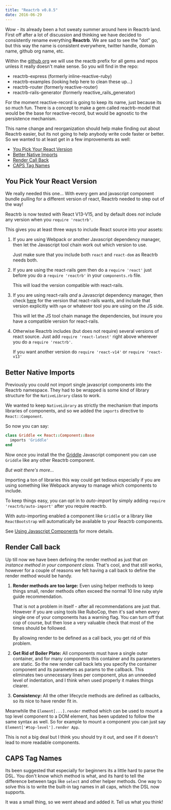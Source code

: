 ```yaml
---
title: "Reactrb v0.8.5"
date: 2016-06-29
---
```

Wow - its already been a hot sweaty summer around here in Reactrb land.  First off after a lot of discussion and thinking we have decided to consistently rename everything **Reactrb**.  We are sad to see the "dot" go, but this way the name is consistent everywhere, twitter handle, domain name, github org name, etc.

Within the [github org](https://github.com/reactrb) we will use the reactb prefix for all gems and repos unless it really doesn't make sense.  So you will find in the repo:

 - reactrb-express (formerly inline-reactive-ruby)
 - reactrb-examples (looking help here to clean these up...)
 - reactrb-router (formerly reactive-router)
 - reactrb-rails-generator (formerly reactive_rails_generator)

For the moment reactive-record is going to keep its name, just because its so much fun.  There is a concept to make a gem called reactrb-model that would be the base for reactive-record, but would be agnostic to the persistence mechanism.


This name change and reorganization should help make finding out about Reactrb easier, but its not going to help anybody write code faster or better.  So we wanted to at least get in a few improvements as well:

- [You Pick Your React Version](#you-pick-your-react-version)
- [Better Native Imports](#better-native-imports)
- [Render Call Back](#render-call-back)
- [CAPS Tag Names](#caps-tag-names)

## You Pick Your React Version

We really needed this one... With every gem and javascript component bundle pulling for a different version of react, Reactrb needed to step out of the way!

Reactrb is now tested with React V13-V15, and by default does *not* include any version when you `require 'reactrb'`.  

This gives you at least three ways to include React source into your assets:

1. If you are using Webpack or another Javascript dependency manager, then let the Javascript tool chain work out which version to use.  

    Just make sure that you include both `react` and `react-dom` as Reactrb needs both.

2. If you are using the react-rails gem then do a `require 'react'` just before you do a `require 'reactrb'` in your `components.rb` file.  

    This will load the version compatible with react-rails.

3. If you are using react-rails *and* a Javascript dependency manager, then check [here](https://github.com/reactjs/react-rails/blob/master/VERSIONS.md) for the version that react-rails wants, and include that version explicitly with `npm` or whatever tool you are using on the JS side.

     This will let the JS tool chain manage the dependencies, but insure you have a compatible version for react-rails.

4. Otherwise Reactrb includes (but does not require) several versions of react source.   Just add `require 'react-latest'` right above wherever you do a `require 'reactrb'`.  

     If you want another version do `require 'react-v14'` or `require 'react-v13'`

## Better Native Imports

Previously you could not import single javascript components into the Reactrb namespace.  They had to be wrapped is some kind of library structure for the `NativeLibrary` class to work.  

We wanted to keep `NativeLibrary` as strictly the mechanism that imports libraries of components, and so we added the `imports` directive to `React::Component`.

So now you can say:

```ruby
class Griddle << React::Component::Base
  imports 'Griddle'
end
```

Now once you install the the [Griddle](http://griddlegriddle.github.io/Griddle/) Javascript component you can use `Griddle` like any other Reactrb component.

*But wait there's more...*

Importing a ton of libraries this way could get tedious especially if you are using something like Webpack anyway to manage which components to include.

To keep things easy, you can opt in to *auto-import* by simply adding `require 'reactrb/auto-import'` after you require reactrb.

With auto-importing enabled a component like `Griddle` or a library like `ReactBootstrap` will automatically be available to your Reactrb components.

See [Using Javascript Components](/using-javascript-components.html) for more details.

## Render Call back

Up till now we have been defining the render method as just that *an instance method in your component class.*  That's cool, and that still works, however for a couple of reasons we felt having a call back to define the render method would be handy.  

1. **Render methods are too large:** Even using helper methods to keep things small, render methods often exceed the normal 10 line ruby style guide recommendation.  

     That is not a problem in itself - after all recommendations are just that.  However if you are using tools like RuboCop, then it's sad when every single one of your components has a warning flag.  You can turn off that cop of course, but then lose a very valuable check that most of the times should be followed.  

     By allowing render to be defined as a call back, you get rid of this problem.

2. **Get Rid of Boiler Plate:** All components must have a single outer container, and for many components this container and its parameters are static.  So the new render call back lets you specify the container component and its parameters as params to the callback.  This eliminates two unnecessary lines per component, plus an unneeded level of indentation, and I think when used properly it makes things clearer.

3. **Consistency:** All the other lifecycle methods are defined as callbacks, so its nice to have render fit in.

Meanwhile the `Element[...].render` method which can be used to mount a top level component to a DOM element, has been updated to follow the same syntax as well.  So for example to mount a component you can just say `Element['#top-level'].render App`.

This is not a big deal but I think you should try it out, and see if it doesn't lead to more readable components.

## CAPS Tag Names

Its been suggested that especially for beginners its a little hard to parse the DSL.  You don't know which method is what, and its hard to tell the difference between tags like `select` and other helper methods.  One way to solve this is to write the built-in tag names in all caps, which the DSL now supports.

It was a small thing, so we went ahead and added it.  Tell us what you think!
